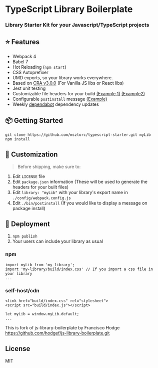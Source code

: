 # TypeScript Library Boilerplate
### Library Starter Kit for your Javascript/TypeScript projects


## ⭐️ Features

- Webpack 4
- Babel 7
- Hot Reloading (`npm start`)
- CSS Autoprefixer
- UMD exports, so your library works everywhere.
- Based on [CRA v3.0.0](https://github.com/facebook/create-react-app/releases/tag/v3.0.0) (For Vanilla JS libs or React libs)
- Jest unit testing
- Customizable file headers for your build [(Example 1)](https://github.com/msztorc/typescript-starter/blob/master/build/index.js) [(Example2)](https://github.com/msztorc/typescript-starter/blob/master/build/index.css)
- Configurable `postinstall` message [(Example)](https://github.com/msztorc/typescript-starter/blob/master/bin/postinstall)
- Weekly [dependabot](https://dependabot.com) dependency updates

## 📦 Getting Started

```
git clone https://github.com/msztorc/typescript-starter.git myLib
npm install
```

## 💎 Customization

> Before shipping, make sure to:
1. Edit `LICENSE` file
2. Edit `package.json` information (These will be used to generate the headers for your built files)
3. Edit `library: "myLib"` with your library's export name in `./config/webpack.config.js`
4. Edit `./bin/postinstall` (If you would like to display a message on package install)

## 🚀 Deployment
1. `npm publish`
2. Your users can include your library as usual

### npm
```
import myLib from 'my-library';
import 'my-library/build/index.css' // If you import a css file in your library
...
```

### self-host/cdn
```
<link href="build/index.css" rel="stylesheet">
<script src="build/index.js"></script>

let myLib = window.myLib.default;
...
```

This is fork of js-library-boilerplate by Francisco Hodge https://github.com/hodgef/js-library-boilerplate.git

## License
MIT